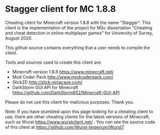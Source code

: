 # Stagger client for MC 1.8.8
Cheating client for Minecraft version 1.8.8 with the name "Stagger".
This client is the implementation of the project for MSc dissertation "Cheating and cheat detection in online multiplayer games" for University of Surrey, August 2020. 


This github source contains everything that a user needs to compile the client.

Tools and sources used to create this client are: 

 - Minecraft version 1.8.8 https://www.minecraft.net/
 - Mod Coder Pack http://www.modcoderpack.com/
 - Slick2D http://slick.ninjacave.com/
 - DarkStorm GUI API for Minecraft https://github.com/DarkStorm652/Minecraft-GUI-API

Please do not use this client for malicious purposes. 
Thank you. 


Note: If you have stumbled upon this page looking for a cheating client to use, there are other cheating clients for the latest versions of Minecraft, such as Wurst https://www.wurstclient.net/ . You can see the source code of this client at https://github.com/Wurst-Imperium/Wurst7
